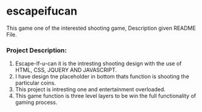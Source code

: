 # escapeifucan
This game one of the interested shooting game, Description given README File.

### Project Description:
  1. Escape-If-u-can it is the intresting shooting design with the use of HTML, CSS, JQUERY AND JAVASCRIPT.
  2. I have design tne placeholder in bottom thats function is shooting the particular coins.
  3. This project is intresting one and entertainment overloaded.
  4. This game function is three level layers to be win the full functionality of gaming process.
